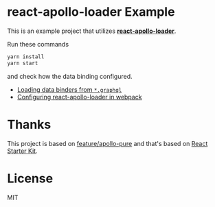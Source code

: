 # react-apollo-loader Example

This is an example project that utilizes **[react-apollo-loader](https://github.com/piglovesyou/react-apollo-loader#readme)**.

Run these commands

```bash
yarn install
yarn start
```

and check how the data binding configured.

* [Loading data binders from `*.graphql`](https://github.com/piglovesyou/react-apollo-loader-example/blob/master/src/routes/home/Home.tsx#L13)
* [Configuring react-apollo-loader in webpack](https://github.com/piglovesyou/react-apollo-loader-example/blob/master/tools/webpack.config.ts#L118-L134) 

# Thanks

This project is based on [feature/apollo-pure](https://github.com/kriasoft/react-starter-kit/tree/feature/apollo-pure) and
that's based on [React Starter Kit](https://github.com/kriasoft/react-starter-kit).

# License

MIT
